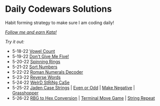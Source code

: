 # Daily Codewars Solutions
Habit forming strategy to make sure I am coding daily!

[_Follow me and earn Kata!_](https://www.codewars.com/users/nuiben)

_Try it out:_
- 5-18-22 [Vowel Count](https://www.codewars.com/kata/54ff3102c1bad923760001f3)
- 5-19-22 [Don't Give Me Five!](https://www.codewars.com/kata/5813d19765d81c592200001a)
- 5-20-22 [Spinning Rings](https://www.codewars.com/kata/59afff65f1c8274f270020f5)
- 5-21-22 [Sort Numbers](https://www.codewars.com/kata/5174a4c0f2769dd8b1000003)
- 5-22-22 [Roman Numerals Decoder](https://www.codewars.com/kata/51b6249c4612257ac0000005)
- 5-23-22 [Reverse Words](https://www.codewars.com/kata/5259b20d6021e9e14c0010d4)
- 5-24-22 [WeIrD StRiNg CaSe](https://www.codewars.com/kata/52b757663a95b11b3d00062d)
- 5-25-22 [Jaden Case Strings](https://www.codewars.com/kata/5390bac347d09b7da40006f6) | [Even or Odd](https://www.codewars.com/kata/53da3dbb4a5168369a0000fe) | [Make Negative](https://www.codewars.com/kata/55685cd7ad70877c23000102) | [Grasshopper](https://www.codewars.com/kata/55f73be6e12baaa5900000d4)
- 5-26-22 [RBG to Hex Conversion](https://www.codewars.com/kata/513e08acc600c94f01000001) | [Terminal Move Game](https://www.codewars.com/kata/563a631f7cbbc236cf0000c2) | [String Repeat](https://www.codewars.com/kata/57a0e5c372292dd76d000d7e)
